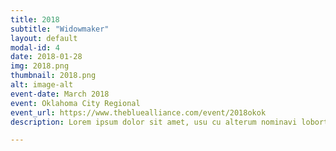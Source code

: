 ```yaml
---
title: 2018
subtitle: "Widowmaker"
layout: default
modal-id: 4
date: 2018-01-28
img: 2018.png
thumbnail: 2018.png
alt: image-alt
event-date: March 2018
event: Oklahoma City Regional
event_url: https://www.thebluealliance.com/event/2018okok
description: Lorem ipsum dolor sit amet, usu cu alterum nominavi lobortis. At duo novum diceret. Tantas apeirian vix et, usu sanctus postulant inciderint ut, populo diceret necessitatibus in vim. Cu eum dicam feugiat noluisse.

---
```

